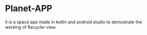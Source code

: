 # Planet-APP
it is a space app made in kotlin and android studio to demostrate the working of Recycler view.
